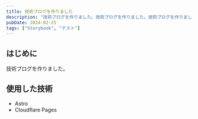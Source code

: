 ```yaml
---
title: 技術ブログを作りました
description: "技術ブログを作りました。技術ブログを作りました。技術ブログを作りました。技術ブログを作りました。技術ブログを作りました。"
pubDate: 2024-02-25
tags: ["Storybook", "テスト"]
---
```


## はじめに

技術ブログを作りました。

## 使用した技術

- Astro
- Cloudflare Pages
